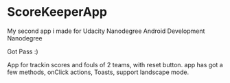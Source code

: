 # ScoreKeeperApp

My second app i made for Udacity Nanodegree Android Development Nanodegree

Got Pass :)

App for trackin scores and fouls of 2 teams, with reset button.
app has got a few methods, onClick actions, Toasts, support landscape mode.
